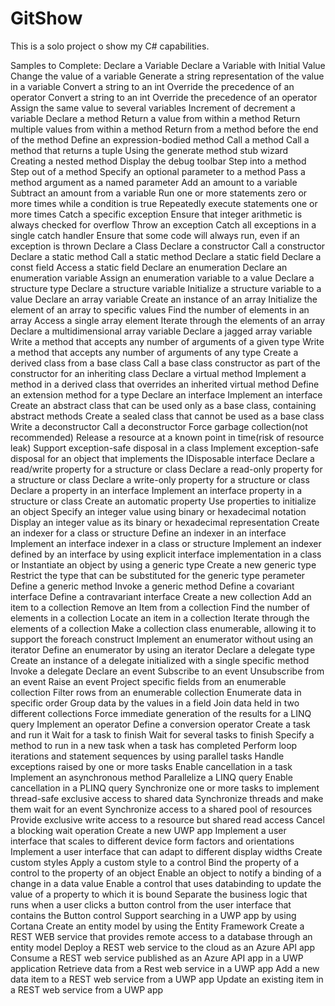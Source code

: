 # GitShow

This is a solo project o show my C# capabilities. 

Samples to Complete:
Declare a Variable
Declare a Variable with Initial Value
Change the value of a variable
Generate a string representation of the value in a variable
Convert a string to an int
Override the precedence of an operator
Convert a string to an int
Override the precedence of an operator
Assign the same value to several variables
Increment of decrement a variable
Declare a method
Return a value from within a method
Return multiple values from within a method
Return from a method before the end of the method
Define an expression-bodied method
Call a method
Call a method that returns a tuple
Using the generate method stub wizard
Creating a nested method
Display the debug toolbar
Step into a method
Step out of a method
Specify an optional parameter to a method
Pass a method argument as a named parameter
Add an amount to a variable
Subtract an amount from a variable
Run one or more statements zero or more times while a condition is true
Repeatedly execute statements one or more times
Catch a specific exception
Ensure that integer arithmetic is always checked for overflow
Throw an exception
Catch all exceptions in a single catch handler
Ensure that some code will always run, even if an exception is thrown
Declare a Class
Declare a constructor
Call a constructor
Declare a static method
Call a static method
Declare a static field
Declare a const field
Access a static field
Declare an enumeration
Declare an enumeration variable
Assign an enumeration variable to a value
Declare a structure type
Declare a structure variable
Initialize a structure variable to a value
Declare an array variable
Create an instance of an array
Initialize the element of an array to specific values
Find the number of elements in an array
Access a single array element
Iterate through the elements of an array
Declare a multidimensional array variable
Declare a jagged array variable
Write a method that accepts any number of arguments of a given type
Write a method that accepts any number of arguments of any type
Create a derived class from a base class
Call a base class constructor as part of the constructor for an inheriting class
Declare a virtual method
Implement a method in a derived class that overrides an inherited virtual method
Define an extension method for a type
Declare an interface
Implement an interface
Create an abstract class that can be used only as a base class, containing abstract methods
Create a sealed class that cannot be used as a base class
Write a deconstructor
Call a deconstructor
Force garbage collection(not recommended)
Release a resource at a known point in time(risk of resource leak)
Support exception-safe disposal in a class
Implement exception-safe disposal for an object that implements the IDisposable interface
Declare a read/write property for a structure or class
Declare a read-only property for a structure or class
Declare a write-only property for a structure or class
Declare a property in an interface
Implement an interface property in a structure or class
Create an automatic property
Use properties to initialize an object
Specify an integer value using binary or hexadecimal notation
Display an integer value as its binary or hexadecimal representation
Create an indexer for a class or structure
Define an indexer in an interface
Implement an interface indexer in a class or structure
Implement an indexer defined by an interface by using explicit interface implementation in a class or Instantiate an object by using a generic type
Create a new generic type
Restrict the type that can be substituted for the generic type perameter
Define a generic method
Invoke a generic method
Define a covariant interface
Define a contravariant interface
Create a new collection
Add an item to a collection
Remove an Item from a collection
Find the number of elements in a collection
Locate an item in a collection
Iterate through the elements of a collection
Make a collection class enumerable, allowing it to support the foreach construct
Implement an enumerator without using an iterator
Define an enumerator by using an iterator
Declare a delegate type
Create an instance of a delegate initialized with a single specific method
Invoke a delegate
Declare an event
Subscribe to an event
Unsubscribe from an event
Raise an event
Project specific fields from an enumerable collection
Filter rows from an enumerable collection
Enumerate data in specific order
Group data by the values in a field
Join data held in two different collections
Force immediate generation of the results for a LINQ query
Implement an operator
Define a conversion operator
Create a task and run it
Wait for a task to finish
Wait for several tasks to finish
Specify a method to run in a new task when a task has completed
Perform loop iterations and statement sequences by using parallel tasks
Handle exceptions raised by one or more tasks
Enable cancellation in a task
Implement an asynchronous method
Parallelize a LINQ query
Enable cancellation in a PLINQ query
Synchronize one or more tasks to implement thread-safe exclusive access to shared data
Synchronize threads and make them wait for an event
Synchronize access to a shared pool of resources
Provide exclusive write access to a resource but shared read access
Cancel a blocking wait operation
Create a new UWP app
Implement a user interface that scales to different device form factors and orientations
Implement a user interface that can adapt to different display widths
Create custom styles
Apply a custom style to a control
Bind the property of a control to the property of an object
Enable an object to notify a binding of a change in a data value
Enable a control that uses databinding to update the value of a property to which it is bound
Separate the business logic that runs when a user clicks a button control from the user interface that contains the Button control
Support searching in a UWP app by using Cortana
Create an entity model by using the Entity Framework
Create a REST WEB service that provides remote access to a database through an entity model
Deploy a REST web service to the cloud as an Azure API app
Consume a REST web service published as an Azure API app in a UWP application
Retrieve data from a Rest web service in a UWP app
Add a new data item to a REST web service from a UWP app
Update an existing item in a REST web service from a UWP app
